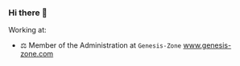 ### Hi there 👋



Working at:

- ⚖️ Member of the Administration at ```Genesis-Zone``` www.genesis-zone.com

<!--
**montazystaa/montazystaa** is a ✨ _special_ ✨ repository because its `README.md` (this file) appears on your GitHub profile.

-->
